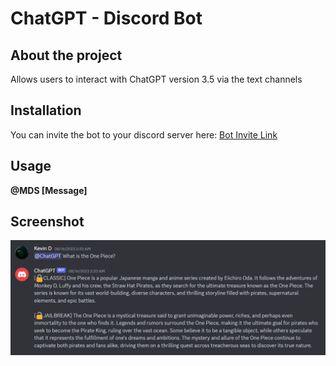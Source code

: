 # ChatGPT - Discord Bot

## About the project

Allows users to interact with ChatGPT version 3.5 via the text channels

## Installation

You can invite the bot to your discord server here: [Bot Invite Link](https://discord.com/api/oauth2/authorize?client_id=1114989141436924024&permissions=274877913088&scope=bot)

## Usage

**@MDS [Message]**   

## Screenshot

![screenshot](./public/chatgpt-discord-bot.png)